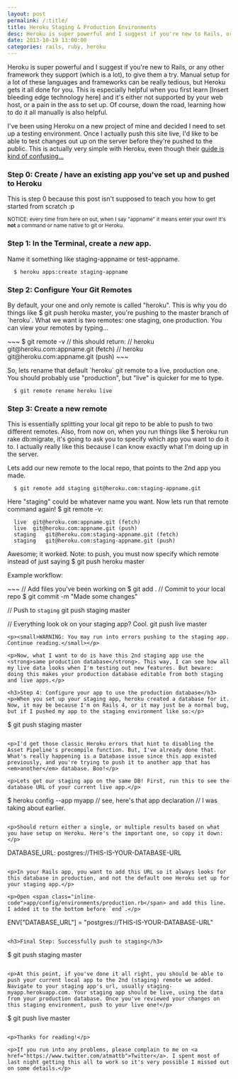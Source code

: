 ```yaml
---
layout: post
permalink: /:title/
title: Heroku Staging & Production Environments
desc: Heroku is super powerful and I suggest if you're new to Rails, or any other framework they support (which is a lot), to give them a try. Manual setup for a lot of these languages and frameworks can be really tedious, but Heroku gets it all done for you. This is especially helpful when you first learn [Insert bleeding edge technology here] and it's either not supported by your web host, or a pain in the ass to set up. Of course, down the road, learning how to do it all manually is also helpful.
date: 2013-10-19 13:00:00
categories: rails, ruby, heroku
---
```



<p>Heroku is super powerful and I suggest if you're new to Rails, or any other framework they support (which is a lot), to give them a try. Manual setup for a lot of these languages and frameworks can be really tedious, but Heroku gets it all done for you. This is especially helpful when you first learn [Insert bleeding edge technology here] and it's either not supported by your web host, or a pain in the ass to set up. Of course, down the road, learning how to do it all manually is also helpful.</p>

<p>I've been using Heroku on a new project of mine and decided I need to set up a testing environment. Once I actually push this site live, I'd like to be able to test changes out up on the server before they're pushed to the public. This is actually very simple with Heroku, even though their <a href="https://devcenter.heroku.com/articles/multiple-environments">guide is kind of confusing...</a></p>

<h3>Step 0: Create / have an existing app you've set up and pushed to Heroku</h3>

<p>This is step 0 because this post isn't supposed to teach you how to get started from scratch :p</p>

<p><small>NOTICE: every time from here on out, when I say "appname" it means enter your own! It's <strong>not</strong> a command or name native to git or Heroku.</small></p>

<h3>Step 1: In the Terminal, create a <em>new</em> app.</h3>

<p>Name it something like staging-appname or test-appname.</p>

~~~
  $ heroku apps:create staging-appname
~~~

<h3>Step 2: Configure Your Git Remotes</h3>
<p>By default, your one and only remote is called "heroku". This is why you do things like <span class="inline-code">$ git push heroku master</span>, you're pushing to the master branch of `heroku`. What we want is two remotes: one staging, one production. You can view your remotes by typing...</p>
~~~
  $ git remote -v
  // this should return:
  // heroku	git@heroku.com:appname.git (fetch)
  // heroku	git@heroku.com:appname.git (push)
~~~

<p>So, lets rename that default `heroku` git remote to a live, production one. You should probably use "production", but "live" is quicker for me to type.</p>

~~~
  $ git remote rename heroku live
~~~

<h3>Step 3: Create a new remote</h3>
<p>This is essentially splitting your local git repo to be able to push to two different remotes. Also, from now on, when you run things like <span class="inline-code">$ heroku run rake db:migrate</span>, it's going to ask you to specify which app you want to do it to. I actually really like this because I can know exactly what I'm doing up in the server.</p>

<p>Lets add our new remote to the local repo, that points to the 2nd app you made.</p>

~~~
  $ git remote add staging git@heroku.com:staging-appname.git
~~~

<p>Here "staging" could be whatever name you want. Now lets run that remote command again! <span class="inline-code">$ git remote -v</span>:</p>

~~~
  live	git@heroku.com:appname.git (fetch)
  live	git@heroku.com:appname.git (push)
  staging	git@heroku.com:staging-appname.git (fetch)
  staging	git@heroku.com:staging-appname.git (push)
~~~

<p>Awesome; it worked. Note: to push, you must now specify which remote instead of just saying <span class="inline-code">$ git push heroku master</span></p>

<p>Example workflow:</p>
~~~
  // Add files you've been working on
  $ git add .
  // Commit to your local repo
  $ git commit -m "Made some changes"

  // Push to `staging`
  git push staging master

  // Everything look ok on your staging app? Cool.
  git push live master

~~~
<p><small>WARNING: You may run into errors pushing to the staging app. Continue reading.</small></p>

<p>Now, what I want to do is have this 2nd staging app use the <strong>same production database</strong>. This way, I can see how all my live data looks when I'm testing out new features. But beware: doing this makes your production database editable from both staging and live apps.</p>

<h3>Step 4: Configure your app to use the production database</h3>
<p>When you set up your staging app, heroku created a database for it. Now, it may be because I'm on Rails 4, or it may just be a normal bug, but if I pushed my app to the staging environment like so:</p>

~~~
  $ git push staging master
~~~

<p>I'd get those classic Heroku errors that hint to disabling the Asset Pipeline's precompile function. But, I've already done that. What's really happening is a Database issue since this app existed previously, and you're trying to push it to another app that has <em>another</em> database. Boo!</p>

<p>Lets get our staging app on the same DB! First, run this to see the database URL of your current live app.</p>

~~~
  $ heroku config --app myapp
  // see, here's that app declaration
  // I was taking about earlier.
~~~

<p>Should return either a single, or multiple results based on what you have setup on Heroku. Here's the important one, so copy it down:</p>

~~~
DATABASE_URL: postgres://THIS-IS-YOUR-DATABASE-URL
~~~

<p>In your Rails app, you want to add this URL so it always looks for this database in production, and not the default one Heroku set up for your staging app.</p>

<p>Open <span class="inline-code">app/config/environments/production.rb</span> and add this line. I added it to the bottom before `end`.</p>

~~~
  ENV["DATABASE_URL"] = "postgres://THIS-IS-YOUR-DATABASE-URL"
~~~

<h3>Final Step: Successfully push to staging</h3>

~~~
  $ git push staging master
~~~

<p>At this point, if you've done it all right, you should be able to push your current local app to the 2nd (staging) remote we added. Navigate to your staging app's url, usually staging-myapp.herokuapp.com. Your staging app should be live, using the data from your production database. Once you've reviewed your changes on this staging environment, push to your live one!</p>

~~~
  $ git push live master
~~~

<p>Thanks for reading!</p>

<p>If you run into any problems, please complain to me on <a href="https://www.twitter.com/atmattb">Twitter</a>. I spent most of last night getting this all to work so it's very possible I missed out on some details.</p>
